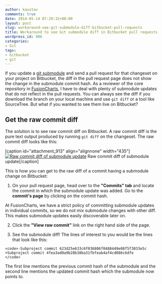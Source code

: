 ```yaml
---
author: kaustav
comments: true
date: 2014-05-14 07:29:32+00:00
layout: post
slug: workaround-see-git-submodule-diff-bitbucket-pull-requests
title: Workaround to see Git submodule diff in Bitbucket pull requests
wordpress_id: 906
categories:
- Git
tags:
- bitbucket
- git
---
```


If you update a [git submodule](http://git-scm.com/book/en/Git-Tools-Submodules) and send a pull request for that changeset on your project on Bitbucket, the diff in the pull request page does not show the change in the submodule commit hash. As a reviewer of the core repository in [FusionCharts](http://www.fusioncharts.com), I have to deal with plenty of submodule updates that do not reflect in the pull requests. You can always see the diff if you download the branch on your local machine and use `git diff` or a tool like SourceTree. But what if you wanted to see them live on Bitbucket? <!-- more -->



## Get the raw commit diff



The solution is to see raw commit diff on Bitbucket. A raw commit diff is the pure text output produced by running `git diff` on the changeset. The raw commit diff looks like this:

[caption id="attachment_913" align="alignnone" width="435"][![Raw commit diff of submodule update](https://kaustavdm.in/wp-content/uploads/2014/05/Screenshot-2014-05-14-12.34.151.png)](https://kaustavdm.in/wp-content/uploads/2014/05/Screenshot-2014-05-14-12.34.151.png) Raw commit diff of submodule update[/caption]

This is how you can get to the raw diff of a commit having a submodule change on Bitbucket:





  1. On your pull request page, head over to the **"Commits" tab** and locate the commit in which the submodule update was added. Go to the **commit's page** by clicking on the commit hash.

At FusionCharts, we have a strict policy of committing submodule updates in individual commits, so we do not mix submodule changes with other diff. This makes submodule updates easily discoverable later on.


  2. Click the **"View raw commit"** link on the right hand side of the page.


  3. See the submodule diff! The lines of interest to you would be the lines that look like this:




    
    <code>-Subproject commit 623d25e633c6f036806f0488449e08f5f3033e5c
    +Subproject commit 4fea3ad0a9b28b38ba31fbfeab4af4cd086c6dfe
    </code>





The first line mentions the previous commit hash of the submodule and the second line mentions the updated commit hash which the submodule now points to.


